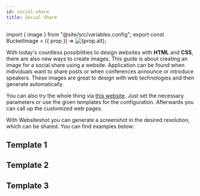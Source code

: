 ```yaml
---
id: social-share
title: Social Share
---
```


import { image } from "@site/src/variables.config";
export const BucketImage = ({ prop }) => <img src={prop.src} alt={prop.alt} />;

With today's countless possibilities to design websites with **HTML** and **CSS**, there are also new ways to create images. This guide is about creating an image for a social share using a website. Application can be found when individuals want to share posts or when conferences announce or introduce speakers. These images are great to design with web technologies and then generate automatically.

You can also try the whole thing via [this website](https://console.websiteshot.app/examples/social-share). Just set the necessary parameters or use the given templates for the configuration. Afterwards you can call up the customized web pages.

With Websiteshot you can generate a screenshot in the desired resolution, which can be shared. You can find examples below:

## Template 1

<BucketImage prop={image.socialshare.template1}></BucketImage>

## Template 2

<BucketImage prop={image.socialshare.template2}></BucketImage>

## Template 3

<BucketImage prop={image.socialshare.template3}></BucketImage>
